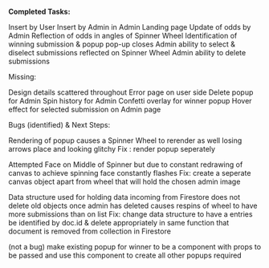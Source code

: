 <b>Completed Tasks:</b>

Insert by User
Insert by Admin in Admin Landing page
Update of odds by Admin
Reflection of odds in angles of Spinner Wheel
Identification of winning submission & popup 
	pop-up closes
Admin ability to select & diselect submissions
	reflected on Spinner Wheel
Admin ability to delete submissions

Missing:

Design details scattered throughout
Error page on user side
Delete popup for Admin
Spin history for Admin
Confetti overlay for winner popup
Hover effect for selected submission on Admin page

Bugs (identified) & Next Steps:

Rendering of popup causes a Spinner Wheel to rerender as well losing arrows place and looking glitchy
	Fix : render popup seperately

Attempted Face on Middle of Spinner but due to constant redrawing of canvas to achieve spinning face constantly
flashes
	Fix: create a seperate canvas object apart from wheel that will hold the chosen admin image

Data structure used for holding data incoming from Firestore does not delete old objects once admin has deleted
causes respins of wheel to have more submissions than on list
	Fix: change data structure to have a entries be identified by doc.id & delete appropriately in same function 
	that document is removed from collection in Firestore

(not a bug) make existing popup for winner to be a component with props to be passed and use this component
to create all other popups required
